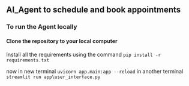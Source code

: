 ## AI_Agent to schedule and book appointments

### To run the Agent locally
#### Clone the repository to your local computer
Install all the requirements using the command
`pip install -r requirements.txt`

now in new terminal 
`uvicorn app.main:app --reload`
in another terminal 
`streamlit run app\user_interface.py`